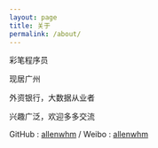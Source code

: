 ```yaml
---
layout: page
title: 关于
permalink: /about/
---
```


彩笔程序员

现居广州

外资银行，大数据从业者

兴趣广泛，欢迎多多交流

GitHub : [allenwhm][github-allenwhm] / Weibo : [allenwhm](https://weibo.com/wanghuoming)

[github-allenwhm]: https://github.com/allenwhm